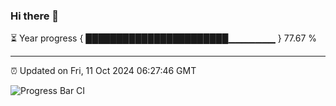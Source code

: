 ### Hi there 👋

⏳ Year progress { ███████████████████████▁▁▁▁▁▁▁ } 77.67 %

---

⏰ Updated on Fri, 11 Oct 2024 06:27:46 GMT

![Progress Bar CI](https://github.com/liununu/liununu/workflows/Progress%20Bar%20CI/badge.svg)
